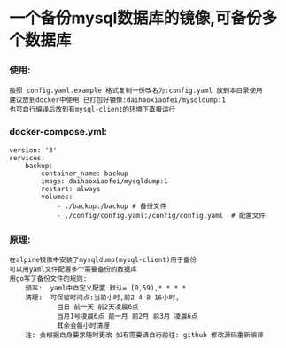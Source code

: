 # 一个备份mysql数据库的镜像,可备份多个数据库

### 使用:

    按照 config.yaml.example 格式复制一份改名为:config.yaml 放到本目录使用
    建议放到docker中使用 已打包好镜像:daihaoxiaofei/mysqldump:1
    也可自行编译后放到有mysql-client的环境下直接运行

### docker-compose.yml:

    version: '3'
    services:
        backup:
            container_name: backup
            image: daihaoxiaofei/mysqldump:1
            restart: always
            volumes:
                - ./backup:/backup # 备份文件
                - ./config/config.yaml:/config/config.yaml  # 配置文件

### 原理:

    在alpine镜像中安装了mysqldump(mysql-client)用于备份
    可以用yaml文件配置多个需要备份的数据库
    用go写了备份文件的规则:
        频率:  yaml中自定义配置 默认= [0,59),* * * *
        清理:  可保留时间点:当前小时,前2 4 8 16小时,
                当日 前一天 前2天凌晨6点
                当月1号凌晨6点 前一月 前2月 前3月 凌晨6点
                其余会每小时清理
        注: 会根据自身要求随时更改 如有需要请自行前往: github 修改源码重新编译



